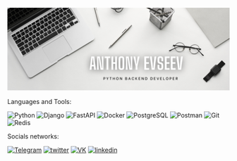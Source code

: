 ![Header](https://github.com/AnthonyEvseev/AnthonyEvseev/blob/main/assets/header.png)

Languages and Tools:

![Python](https://img.shields.io/badge/Python-090909?style=for-the-badge&logo=python)
![Django](https://img.shields.io/badge/Django-090909?style=for-the-badge&logo=Django)
![FastAPI](https://img.shields.io/badge/FastAPI-090909?style=for-the-badge&logo=FastAPI)
![Docker](https://img.shields.io/badge/Docker-090909?style=for-the-badge&logo=Docker)
![PostgreSQL](https://img.shields.io/badge/PostgreSQL-090909?style=for-the-badge&logo=PostgreSQL)
![Postman](https://img.shields.io/badge/Postman-090909?style=for-the-badge&logo=Postman)
![Git](https://img.shields.io/badge/Git-090909?style=for-the-badge&logo=Git)
![Redis](https://img.shields.io/badge/Redis-090909?style=for-the-badge&logo=Redis)

Socials networks:

[![Telegram](https://img.shields.io/badge/Telegram-090909?style=for-the-badge&logo=Telegram)](https://t.me/Anthony_Evseev)
[![twitter](https://img.shields.io/badge/twitter-090909?style=for-the-badge&logo=twitter)](https://twitter.com/Anthony__Evseev)
[![VK](https://img.shields.io/badge/VK-090909?style=for-the-badge&logo=VK)](https://vk.com/anthony_evseev)
[![linkedin](https://img.shields.io/badge/linkedin-090909?style=for-the-badge&logo=linkedin)](https://www.linkedin.com/in/anthony-evseev-033383239/)
